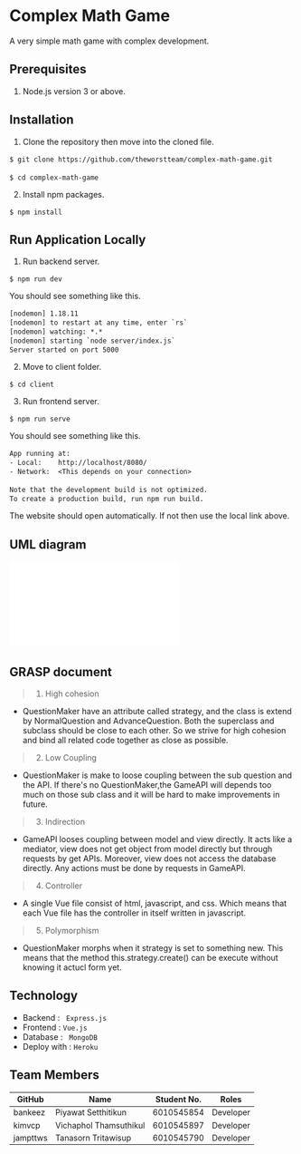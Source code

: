 # Complex Math Game

A very simple math game with complex development.

## Prerequisites

1.  Node.js version 3 or above.

## Installation

1. Clone the repository then move into the cloned file.

``` 
$ git clone https://github.com/theworstteam/complex-math-game.git

$ cd complex-math-game
 ```

2. Install npm packages.

```
$ npm install
```
## Run Application Locally

1. Run backend server.

```
$ npm run dev
```
You should see something like this.
```
[nodemon] 1.18.11
[nodemon] to restart at any time, enter `rs`
[nodemon] watching: *.*
[nodemon] starting `node server/index.js`
Server started on port 5000
```
2. Move to client folder.
```
$ cd client
```
3. Run frontend server.
```
$ npm run serve
```
You should see something like this.
```
App running at:
- Local:    http://localhost/8080/
- Network:  <This depends on your connection>

Note that the development build is not optimized.
To create a production build, run npm run build.
```
The website should open automatically.
If not then use the local link above.

## UML diagram

![](server/public/img/uml_diagram.pdf)

## GRASP document

> 1. High cohesion 
- QuestionMaker have an attribute called strategy, and the class is extend by NormalQuestion and AdvanceQuestion.  Both the superclass and subclass should be close to each other. So we strive for high cohesion and bind all related code together as close as possible.

> 2. Low Coupling 
- QuestionMaker is make to loose coupling between the sub question and the API. If there's no QuestionMaker,the GameAPI will depends too much on those sub class and it will be hard to make improvements in future. 

> 3. Indirection 
- GameAPI looses coupling between model and view directly. It acts like a mediator, view does not get object from model directly but through requests by get APIs. Moreover, view does not access the database directly. Any actions must be done by requests in GameAPI.

> 4. Controller 
- A single Vue file consist of html, javascript, and css. Which means that each Vue file has the controller in itself written in javascript.

> 5. Polymorphism 
- QuestionMaker morphs when it strategy is set to something new. This means that the method this.strategy.create() can be execute without knowing it actucl form yet.


## Technology

- Backend : ``` Express.js```
- Frontend : ``` Vue.js ```
- Database : ``` MongoDB```
- Deploy with : ``` Heroku ```

## Team Members

| GitHub   | Name                   | Student No. | Roles     |
| -------- | ---------------------- | ----------- | --------- |
| bankeez  | Piyawat Setthitikun    | 6010545854  | Developer |
| kimvcp   | Vichaphol Thamsuthikul | 6010545897  | Developer |
| jampttws | Tanasorn Tritawisup    | 6010545790  | Developer |


